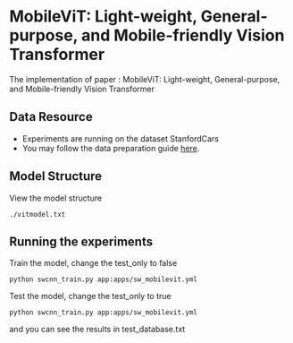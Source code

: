 # MobileViT: Light-weight, General-purpose, and Mobile-friendly Vision Transformer

The implementation of paper : MobileViT: Light-weight, General-purpose, and Mobile-friendly Vision Transformer

## Data Resource
* Experiments are running on the dataset StanfordCars
* You may follow the data preparation guide [here](https://ai.stanford.edu/~jkrause/cars/car_dataset.html).
  
## Model Structure
View the model structure
```
./vitmodel.txt
```

## Running the experiments
Train the model, change the test_only to false
```
python swcnn_train.py app:apps/sw_mobilevit.yml
```
Test the model, change the test_only to true
```
python swcnn_train.py app:apps/sw_mobilevit.yml
```
and you can see the results in test_database.txt

